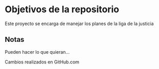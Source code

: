 # Objetivos de la repositorio

Este proyecto se encarga de manejar los planes de la liga de la justicia


## Notas
Pueden hacer lo que quieran...

Cambios realizados en GitHub.com
